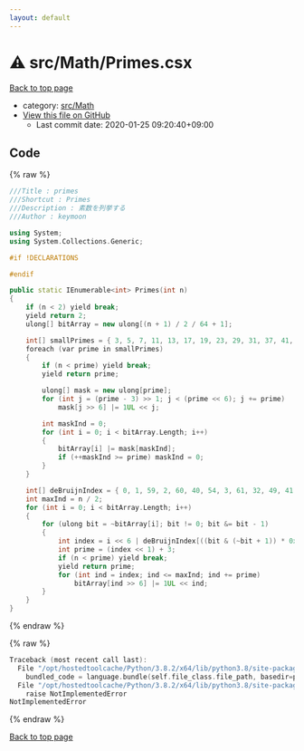 ```yaml
---
layout: default
---
```


<!-- mathjax config similar to math.stackexchange -->
<script type="text/javascript" async
  src="https://cdnjs.cloudflare.com/ajax/libs/mathjax/2.7.5/MathJax.js?config=TeX-MML-AM_CHTML">
</script>
<script type="text/x-mathjax-config">
  MathJax.Hub.Config({
    TeX: { equationNumbers: { autoNumber: "AMS" }},
    tex2jax: {
      inlineMath: [ ['$','$'] ],
      processEscapes: true
    },
    "HTML-CSS": { matchFontHeight: false },
    displayAlign: "left",
    displayIndent: "2em"
  });
</script>

<script type="text/javascript" src="https://cdnjs.cloudflare.com/ajax/libs/jquery/3.4.1/jquery.min.js"></script>
<script src="https://cdn.jsdelivr.net/npm/jquery-balloon-js@1.1.2/jquery.balloon.min.js" integrity="sha256-ZEYs9VrgAeNuPvs15E39OsyOJaIkXEEt10fzxJ20+2I=" crossorigin="anonymous"></script>
<script type="text/javascript" src="../../../assets/js/copy-button.js"></script>
<link rel="stylesheet" href="../../../assets/css/copy-button.css" />


# :warning: src/Math/Primes.csx

<a href="../../../index.html">Back to top page</a>

* category: <a href="../../../index.html#64f6d80a21cfb0c7e1026d02dde4f7fa">src/Math</a>
* <a href="{{ site.github.repository_url }}/blob/master/src/Math/Primes.csx">View this file on GitHub</a>
    - Last commit date: 2020-01-25 09:20:40+09:00




## Code

<a id="unbundled"></a>
{% raw %}
```cpp
﻿///Title : primes
///Shortcut : Primes
///Description : 素数を列挙する
///Author : keymoon

using System;
using System.Collections.Generic;

#if !DECLARATIONS

#endif

public static IEnumerable<int> Primes(int n)
{
    if (n < 2) yield break;
    yield return 2;
    ulong[] bitArray = new ulong[(n + 1) / 2 / 64 + 1];

    int[] smallPrimes = { 3, 5, 7, 11, 13, 17, 19, 23, 29, 31, 37, 41, 43, 47, 53, 59, 61 };
    foreach (var prime in smallPrimes)
    {
        if (n < prime) yield break;
        yield return prime;

        ulong[] mask = new ulong[prime];
        for (int j = (prime - 3) >> 1; j < (prime << 6); j += prime)
            mask[j >> 6] |= 1UL << j;

        int maskInd = 0;
        for (int i = 0; i < bitArray.Length; i++)
        {
            bitArray[i] |= mask[maskInd];
            if (++maskInd >= prime) maskInd = 0;
        }
    }

    int[] deBruijnIndex = { 0, 1, 59, 2, 60, 40, 54, 3, 61, 32, 49, 41, 55, 19, 35, 4, 62, 52, 30, 33, 50, 12, 14, 42, 56, 16, 27, 20, 36, 23, 44, 5, 63, 58, 39, 53, 31, 48, 18, 34, 51, 29, 11, 13, 15, 26, 22, 43, 57, 38, 47, 17, 28, 10, 25, 21, 37, 46, 9, 24, 45, 8, 7, 6 };
    int maxInd = n / 2;
    for (int i = 0; i < bitArray.Length; i++)
    {
        for (ulong bit = ~bitArray[i]; bit != 0; bit &= bit - 1)
        {
            int index = i << 6 | deBruijnIndex[((bit & (~bit + 1)) * 0x03F566ED27179461UL) >> 58];
            int prime = (index << 1) + 3;
            if (n < prime) yield break;
            yield return prime;
            for (int ind = index; ind <= maxInd; ind += prime)
                bitArray[ind >> 6] |= 1UL << ind;
        }
    }
}
```
{% endraw %}

<a id="bundled"></a>
{% raw %}
```cpp
Traceback (most recent call last):
  File "/opt/hostedtoolcache/Python/3.8.2/x64/lib/python3.8/site-packages/onlinejudge_verify/docs.py", line 340, in write_contents
    bundled_code = language.bundle(self.file_class.file_path, basedir=pathlib.Path.cwd())
  File "/opt/hostedtoolcache/Python/3.8.2/x64/lib/python3.8/site-packages/onlinejudge_verify/languages/csharpscript.py", line 108, in bundle
    raise NotImplementedError
NotImplementedError

```
{% endraw %}

<a href="../../../index.html">Back to top page</a>

